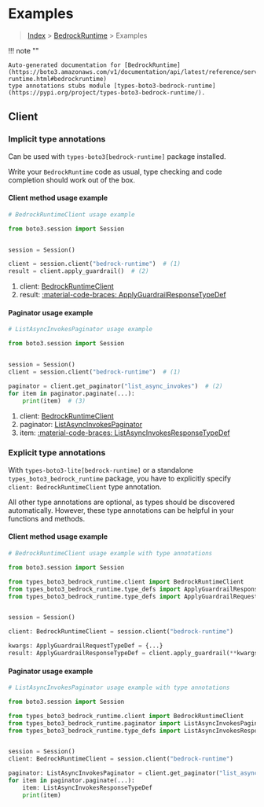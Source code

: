 # Examples

> [Index](../README.md) > [BedrockRuntime](./README.md) > Examples

!!! note ""

    Auto-generated documentation for [BedrockRuntime](https://boto3.amazonaws.com/v1/documentation/api/latest/reference/services/bedrock-runtime.html#bedrockruntime)
    type annotations stubs module [types-boto3-bedrock-runtime](https://pypi.org/project/types-boto3-bedrock-runtime/).

## Client

### Implicit type annotations

Can be used with `types-boto3[bedrock-runtime]` package installed.

Write your `BedrockRuntime` code as usual,
type checking and code completion should work out of the box.


#### Client method usage example

```python
# BedrockRuntimeClient usage example

from boto3.session import Session


session = Session()

client = session.client("bedrock-runtime")  # (1)
result = client.apply_guardrail()  # (2)
```

1. client: [BedrockRuntimeClient](./client.md)
2. result: [:material-code-braces: ApplyGuardrailResponseTypeDef](./type_defs.md#applyguardrailresponsetypedef)



#### Paginator usage example

```python
# ListAsyncInvokesPaginator usage example

from boto3.session import Session


session = Session()
client = session.client("bedrock-runtime")  # (1)

paginator = client.get_paginator("list_async_invokes")  # (2)
for item in paginator.paginate(...):
    print(item)  # (3)
```

1. client: [BedrockRuntimeClient](./client.md)
2. paginator: [ListAsyncInvokesPaginator](./paginators.md#listasyncinvokespaginator)
3. item: [:material-code-braces: ListAsyncInvokesResponseTypeDef](./type_defs.md#listasyncinvokesresponsetypedef)




### Explicit type annotations

With `types-boto3-lite[bedrock-runtime]`
or a standalone `types_boto3_bedrock_runtime` package, you have to explicitly specify `client: BedrockRuntimeClient` type annotation.

All other type annotations are optional, as types should be discovered automatically.
However, these type annotations can be helpful in your functions and methods.


#### Client method usage example

```python
# BedrockRuntimeClient usage example with type annotations

from boto3.session import Session

from types_boto3_bedrock_runtime.client import BedrockRuntimeClient
from types_boto3_bedrock_runtime.type_defs import ApplyGuardrailResponseTypeDef
from types_boto3_bedrock_runtime.type_defs import ApplyGuardrailRequestTypeDef


session = Session()

client: BedrockRuntimeClient = session.client("bedrock-runtime")

kwargs: ApplyGuardrailRequestTypeDef = {...}
result: ApplyGuardrailResponseTypeDef = client.apply_guardrail(**kwargs)
```



#### Paginator usage example

```python
# ListAsyncInvokesPaginator usage example with type annotations

from boto3.session import Session

from types_boto3_bedrock_runtime.client import BedrockRuntimeClient
from types_boto3_bedrock_runtime.paginator import ListAsyncInvokesPaginator
from types_boto3_bedrock_runtime.type_defs import ListAsyncInvokesResponseTypeDef


session = Session()
client: BedrockRuntimeClient = session.client("bedrock-runtime")

paginator: ListAsyncInvokesPaginator = client.get_paginator("list_async_invokes")
for item in paginator.paginate(...):
    item: ListAsyncInvokesResponseTypeDef
    print(item)
```




